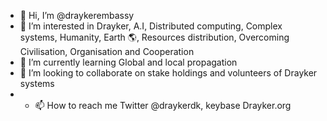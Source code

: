 - 👋 Hi, I’m @draykerembassy
- 👀 I’m interested in Drayker, A.I, Distributed computing, Complex systems, Humanity, Earth 🌎, Resources distribution, Overcoming Civilisation, Organisation and Cooperation  
- 🌱 I’m currently learning Global and local propagation
- 💞️ I’m looking to collaborate on stake holdings and volunteers of Drayker systems 
- - 📫 How to reach me Twitter @draykerdk, keybase Drayker.org

<!---
draykerembassy/draykerembassy is a ✨ special ✨ repository because its `README.md` (this file) appears on your GitHub profile.
You can click the Preview link to take a look at your changes.
--->
